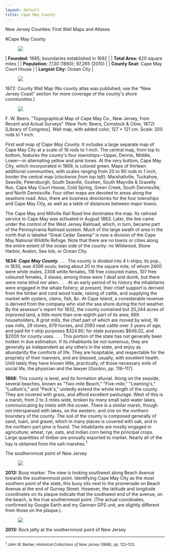 ```yaml
---
layout: default
title: Cape May County
---
```


<p class="type">New Jersey Counties: First Wall Maps and Atlases</p>

#Cape May County

<figure class="resource county">
	<a href="#imgZoom"><img class="thumb" data-info="http://libimages.princeton.edu/loris/exhibits%2Fnj-historic-maps%2Fcapemay%2FCapeMay.jp2/info.json" src="http://libimages.princeton.edu/loris/exhibits%2Fnj-historic-maps%2Fcapemay%2FCapeMay.jp2/full/!300,300/0/native.jpg"></a>
</figure>

| **Founded:** 1685; boundaries established in 1692 |
| **Total Area:** 620 square miles |
| **Population:** 7,130 (1860); 97,265 (2010) |
| **County Seat:** Cape May Court House |
| **Largest City:** Ocean City |

<figure class="resource">
	<a href="#imgZoom"><img class="thumb" data-info="http://libimages.princeton.edu/loris/exhibits%2Fnj-historic-maps%2Fcapemay%2F1872-cape-may-county-wall-map.jp2/info.json" src="http://libimages.princeton.edu/loris/exhibits%2Fnj-historic-maps%2Fcapemay%2F1872-cape-may-county-wall-map.jp2/full/!750,750/0/native.jpg"></a>
</figure>
1872: County Wall Map (No county atlas was published; see the "New Jersey Coast" section for more coverage of the county's shore communities.)

<figure class="resource">
	<a href="#imgZoom"><img class="thumb" data-info="http://libimages.princeton.edu/loris/exhibits%2Fnj-historic-maps%2Fcapemay%2F1872-cape-may-county-map.jp2/info.json" src="http://libimages.princeton.edu/loris/exhibits%2Fnj-historic-maps%2Fcapemay%2F1872-cape-may-county-map.jp2/full/!750,750/0/native.jpg"></a>
</figure>

F. W. Beers. "Topographical Map of Cape May Co., New Jersey, from Recent and Actual Surveys" (New York: Beers, Comstock & Cline, 1872) [Library of Congress]. Wall map, with added color, 127 × 121 cm. Scale: 200 rods to 1 inch.

_First wall map of Cape May County._ It includes a large separate map of Cape May City at a scale of 16 rods to 1 inch. The central map, from top to bottom, features the county's four townships—Upper, Dennis, Middle, Lower—in alternating yellow and pink tones. At the very bottom, Cape May City, which incorporated in 1869, is colored green. Maps of thirteen additional communities, with scales ranging from 20 to 90 rods to 1 inch, border the central map (_clockwise from top left_): Marshallville, Tuckahoe, Seaville, Petersburgh, South Seaville, Goshen, South Mayville & Gravelly Run, Cape May Court House, Cold Spring, Green Creek, South Dennisville, and North Dennisville. Four other maps are devoted to areas along the seashore road. Also, there are business directories for the four townships and Cape May City, as well as a table of distances between major towns.

The Cape May and Millville Rail Road line dominates the map. Its railroad service to Cape May was activated in August 1863. Later, the line came under the control of the West Jersey Railroad, which, in turn, became part of the Pennsylvania Railroad system. Much of the large swath of area in the north that is labeled "Great Cedar Swamp" is now a division of the Cape May National Wildlife Refuge. Note that there are no towns or cities along the entire extent of the ocean side of the county: no Wildwood, Stone Harbor, Avalon, Sea Isle, or Ocean City.

**1834:** _**Cape May County**_. . . . The county is divided into 4 t-ships; its pop., in 1830, was 4396 souls; being about 20 to the square mile; of whom 2400 were white males, 2308 white females, 118 free coloured males, 107 free coloured females, 3 slaves; among these were 1 deaf and dumb, but there were none blind nor alien. . . . At an early period of its history the inhabitants were engaged in the whale fishery; at present, their chief support is derived from the timber and cord wood trade, raising of cattle, and supplying the market with oysters, clams, fish, &c. At Cape Island, a considerable revenue is derived from the company who visit the sea shore during the hot weather. By the assessor's report for 1832, the county contained but 20,244 acres of improved land, a little more than one-eighth part of its area; 669 householders, 8 grist mills, the chief part of which are moved by wind, 16 saw mills, 29 stores, 679 horses, and 2093 neat cattle over 3 years of age; and paid for t-ship purposes $324.60; for state purposes $646.02, and $2000 for county uses. . . . This portion of the state has not generally been holden in due estimation. If its inhabitants be not numerous, they are generally as independent as any others in the state, and enjoy as abundantly the comforts of life. They are hospitable, and respectable for the propriety of their manners, and are blessed, usually, with excellent health. Until lately they have known little, practically, of those necessary evils of social life, the physician and the lawyer [Gordon, pp. 116–117].

**1868:** This county is level, and its formation alluvial. Along on the seaside, several beaches, known as "Two-mile Beach," "Five-mile," "Leaming's," "Ludlum's," and "Peck's," unitedly extend the whole length of the county. They are covered with grass, and afford excellent pasturage. West of this is a marsh, from 2 to 3 miles wide, broken by many small sald-water lakes, communicating by inlets with the ocean. There is a similar marsh, though not interspersed with lakes, on the western, and one on the northern boundary of the county. The soil of the county is composed generally of sand, loam, and gravel, which in many places is covered with oak, and in the northern part pine is found. The inhabitants are mostly engaged in agriculture; wheat, rye, oats, and Indian corn being the principal crops. Large quantities of timber are annually exported to market. Nearly all of the hay is obtained from the salt-marshes.<sup>1</sup>

The southernmost point of New Jersey

<figure class="resource">
	<a href="#imgZoom"><img class="thumb" data-info="http://libimages.princeton.edu/loris/exhibits%2Fnj-historic-maps%2Fcapemay%2Fcape-may-marker.jp2/info.json" src="http://libimages.princeton.edu/loris/exhibits%2Fnj-historic-maps%2Fcapemay%2Fcape-may-marker.jp2/full/!750,750/0/native.jpg"></a>
</figure>

**2013:** Buoy marker. The view is looking southwest along Beach Avenue towards the southernmost point. Identifying Cape May City as the most southern point of the state, this buoy sits next to the promenade on Beach Avenue at the end of Gurney Street. However, the latitude and longitude coordinates on its plaque indicate that the southwest end of the avenue, on the beach, is the true southernmost point. (The actual coordinates, confirmed by Google Earth and my Garmen GPS unit, are slightly different from those on the plaque.).

<figure class="resource">
	<a href="#imgZoom"><img class="thumb" data-info="http://libimages.princeton.edu/loris/exhibits%2Fnj-historic-maps%2Fcapemay%2Fsouthernmost-point1.jp2/info.json" src="http://libimages.princeton.edu/loris/exhibits%2Fnj-historic-maps%2Fcapemay%2Fsouthernmost-point1.jp2/full/!750,750/0/native.jpg"></a>
</figure>

**2013:** Rock jetty at the southernmost point of New Jersey

---

<small><sup>1</sup> John W. Barber, _Historical Collections of New Jersey_ (1868), pp. 122–123.</small>